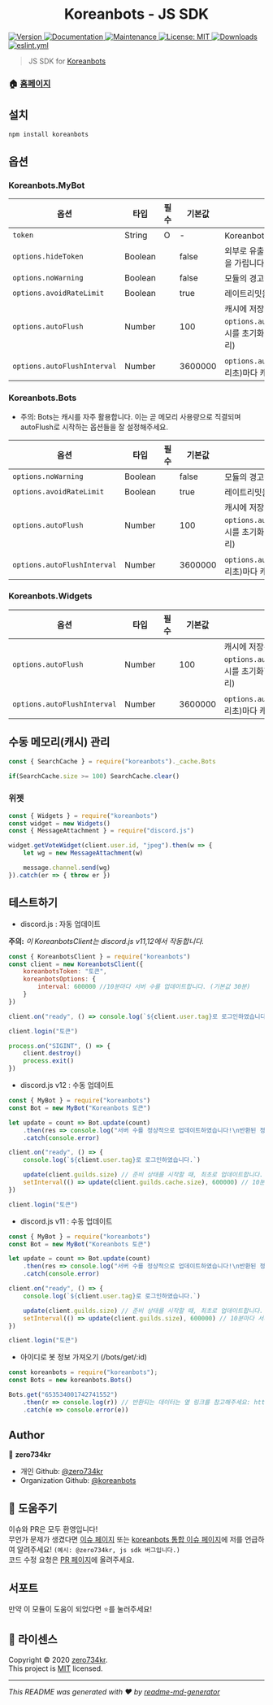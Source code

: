 <h1 align="center">Koreanbots - JS SDK</h1>
<p>
  <a href="https://www.npmjs.com/package/koreanbots" target="_blank">
    <img alt="Version" src="https://img.shields.io/npm/v/koreanbots.svg">
  </a>
  <a href="https://github.com/koreanbots/js-sdk#readme" target="_blank">
    <img alt="Documentation" src="https://img.shields.io/badge/documentation-yes-brightgreen.svg" />
  </a>
  <a href="https://github.com/koreanbots/js-sdk/graphs/commit-activity" target="_blank">
    <img alt="Maintenance" src="https://img.shields.io/badge/Maintained%3F-yes-green.svg" />
  </a>
  <a href="https://github.com/koreanbots/js-sdk/blob/master/LICENSE" target="_blank">
    <img alt="License: MIT" src="https://img.shields.io/github/license/koreanbots/js-sdk" />
  </a>
  <a href="https://npmcharts.com/compare/koreanbots?minimal=true" target="_blank">
    <img alt="Downloads" src="https://img.shields.io/npm/dm/koreanbots.svg">
  </a>
  <a href="https://github.com/koreanbots/js-sdk/workflows/.github/workflows/eslint.yml" target="_blank">
    <img alt="eslint.yml" src="https://github.com/koreanbots/js-sdk/workflows/.github/workflows/eslint.yml/badge.svg">
  </a>
</p>

> JS SDK for <a href="https://koreanbots.dev">Koreanbots</a>

### 🏠 [홈페이지](https://koreanbots.dev)

## 설치

```sh
npm install koreanbots
```

## 옵션 

### Koreanbots.MyBot

| 옵션                         | 타입         | 필수  | 기본값      | 설명                                                                         |
|-----------------------------|-------------|-----|------------|----------------------------------------------------------------------------|
| `token`                     | String      |  O  |      -     | Koreanbots의 토큰                                                            |
| `options.hideToken`         | Boolean     |     |    false   | 외부로 유출될수 있는 this.token을 가립니다.                                         |
| `options.noWarning`         | Boolean     |     |    false   | 모듈의 경고 알림을 끕니다                                                         |
| `options.avoidRateLimit`    | Boolean     |     |    true    | 레이트리밋을 최대한 피합니다                                                       |
| `options.autoFlush`         | Number      |     |    100     | 캐시에 저장된 데이터 수가 `options.autoFlush`를 넘을시 캐시를 초기화합니다. (자동 캐시 관리) |
| `options.autoFlushInterval` | Number      |     |  3600000   | `options.autoFlushInterval`(밀리초)마다 캐시를 관리합니다                          |

### Koreanbots.Bots

* 주의: Bots는 캐시를 자주 활용합니다. 이는 곧 메모리 사용량으로 직결되며 autoFlush로 시작하는 옵션들을 잘 설정해주세요.

| 옵션                         | 타입         | 필수  | 기본값       | 설명                                                                        |
|-----------------------------|-------------|-----|------------|----------------------------------------------------------------------------|
| `options.noWarning`         | Boolean     |     |    false   | 모듈의 경고 알림을 끕니다                                                         |
| `options.avoidRateLimit`    | Boolean     |     |    true    | 레이트리밋을 최대한 피합니다                                                       |
| `options.autoFlush`         | Number      |     |    100     | 캐시에 저장된 데이터 수가 `options.autoFlush`를 넘을시 캐시를 초기화합니다. (자동 캐시 관리) |
| `options.autoFlushInterval` | Number      |     |  3600000   | `options.autoFlushInterval`(밀리초)마다 캐시를 관리합니다                          |

### Koreanbots.Widgets

| 옵션                         | 타입         | 필수  | 기본값       | 설명                                                                        |
|-----------------------------|-------------|-----|------------|----------------------------------------------------------------------------|
| `options.autoFlush`         | Number      |     |    100     | 캐시에 저장된 데이터 수가 `options.autoFlush`를 넘을시 캐시를 초기화합니다. (자동 캐시 관리) |
| `options.autoFlushInterval` | Number      |     |  3600000   | `options.autoFlushInterval`(밀리초)마다 캐시를 관리합니다                          |

## 수동 메모리(캐시) 관리

```js
const { SearchCache } = require("koreanbots")._cache.Bots

if(SearchCache.size >= 100) SearchCache.clear()
```

### 위젯 

```js
const { Widgets } = require("koreanbots")
const widget = new Widgets()
const { MessageAttachment } = require("discord.js")

widget.getVoteWidget(client.user.id, "jpeg").then(w => {
    let wg = new MessageAttachment(w)

    message.channel.send(wg)
}).catch(er => { throw er })
```

## 테스트하기

- discord.js : 자동 업데이트 

**주의:** *이 KoreanbotsClient는 discord.js v11,12에서 작동합니다.*
```js
const { KoreanbotsClient } = require("koreanbots")
const client = new KoreanbotsClient({
    koreanbotsToken: "토큰",
    koreanbotsOptions: {
        interval: 600000 //10분마다 서버 수를 업데이트합니다. (기본값 30분)
    }
})

client.on("ready", () => console.log(`${client.user.tag}로 로그인하였습니다.`))

client.login("토큰")

process.on("SIGINT", () => {
    client.destroy()
    process.exit()
})
```

- discord.js v12 : 수동 업데이트
```js
const { MyBot } = require("koreanbots")
const Bot = new MyBot("Koreanbots 토큰")

let update = count => Bot.update(count) 
    .then(res => console.log("서버 수를 정상적으로 업데이트하였습니다!\n반환된 정보:" + JSON.stringify(res)))
    .catch(console.error)

client.on("ready", () => {
    console.log(`${client.user.tag}로 로그인하였습니다.`)

    update(client.guilds.size) // 준비 상태를 시작할 때, 최초로 업데이트합니다.
    setInterval(() => update(client.guilds.cache.size), 600000) // 10분마다 서버 수를 업데이트합니다.
})

client.login("토큰")
```

- discord.js v11 : 수동 업데이트
```js
const { MyBot } = require("koreanbots")
const Bot = new MyBot("Koreanbots 토큰")

let update = count => Bot.update(count) 
    .then(res => console.log("서버 수를 정상적으로 업데이트하였습니다!\n반환된 정보:" + JSON.stringify(res)))
    .catch(console.error)

client.on("ready", () => {
    console.log(`${client.user.tag}로 로그인하였습니다.`)

    update(client.guilds.size) // 준비 상태를 시작할 때, 최초로 업데이트합니다.
    setInterval(() => update(client.guilds.size), 600000) // 10분마다 서버 수를 업데이트합니다.
})

client.login("토큰")
```

- 아이디로 봇 정보 가져오기 (/bots/get/:id)
```js
const koreanbots = require("koreanbots");
const Bots = new koreanbots.Bots()

Bots.get("653534001742741552")
    .then(r => console.log(r)) // 반환되는 데이터는 옆 링크를 참고해주세요: https://koreanbots.dev/js-sdk/interfaces/_types_.getbyid.html
    .catch(e => console.error(e))
```

## Author

👤 **zero734kr**

* 개인 Github: [@zero734kr](https://github.com/zero734kr)
* Organization Github: [@koreanbots](https://github.com/koreanbots)

## 🤝 도움주기

이슈와 PR은 모두 환영입니다!<br>
무언가 문제가 생겼다면 [이슈 페이지](https://github.com/koreanbots/js-sdk/issues) 또는 [koreanbots 통합 이슈 페이지](https://github.com/koreanbots/koreanbots)에 저를 언급하여 알려주세요! ``(예시: @zero734kr, js sdk 버그입니다.)``<br>
코드 수정 요청은 [PR 페이지](https://github.com/koreanbots/js-sdk/pulls)에 올려주세요.

## 서포트

만약 이 모듈이 도움이 되었다면 ⭐️를 눌러주세요!

## 📝 라이센스

Copyright © 2020 [zero734kr](https://github.com/koreanbots).<br />
This project is [MIT](https://github.com/koreanbots/js-sdk/blob/master/LICENSE) licensed.

***
_This README was generated with ❤️ by [readme-md-generator](https://github.com/kefranabg/readme-md-generator)_

